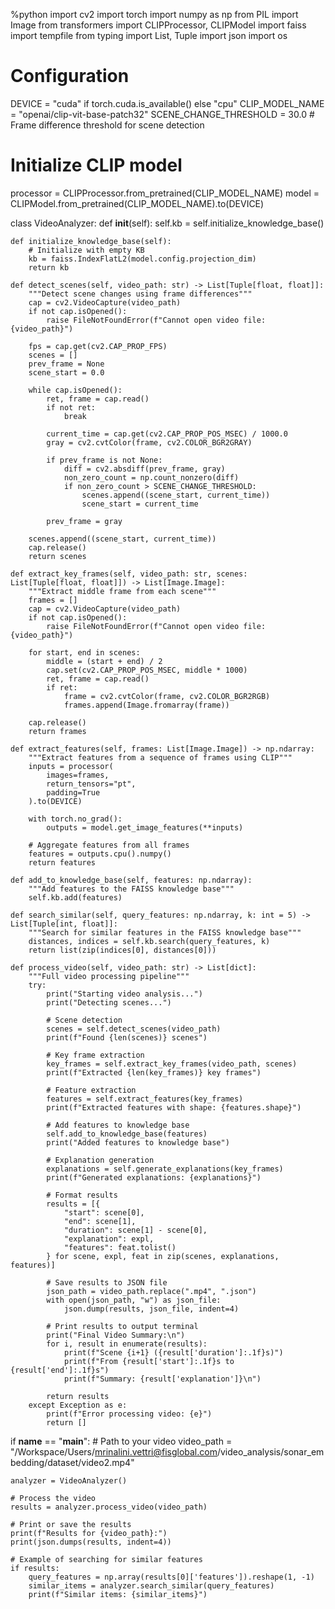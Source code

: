 %python
import cv2
import torch
import numpy as np
from PIL import Image
from transformers import CLIPProcessor, CLIPModel
import faiss
import tempfile
from typing import List, Tuple
import json
import os

# Configuration
DEVICE = "cuda" if torch.cuda.is_available() else "cpu"
CLIP_MODEL_NAME = "openai/clip-vit-base-patch32"
SCENE_CHANGE_THRESHOLD = 30.0  # Frame difference threshold for scene detection

# Initialize CLIP model
processor = CLIPProcessor.from_pretrained(CLIP_MODEL_NAME)
model = CLIPModel.from_pretrained(CLIP_MODEL_NAME).to(DEVICE)

class VideoAnalyzer:
    def __init__(self):
        self.kb = self.initialize_knowledge_base()
        
    def initialize_knowledge_base(self):
        # Initialize with empty KB
        kb = faiss.IndexFlatL2(model.config.projection_dim)
        return kb

    def detect_scenes(self, video_path: str) -> List[Tuple[float, float]]:
        """Detect scene changes using frame differences"""
        cap = cv2.VideoCapture(video_path)
        if not cap.isOpened():
            raise FileNotFoundError(f"Cannot open video file: {video_path}")
        
        fps = cap.get(cv2.CAP_PROP_FPS)
        scenes = []
        prev_frame = None
        scene_start = 0.0
        
        while cap.isOpened():
            ret, frame = cap.read()
            if not ret:
                break
                
            current_time = cap.get(cv2.CAP_PROP_POS_MSEC) / 1000.0
            gray = cv2.cvtColor(frame, cv2.COLOR_BGR2GRAY)
            
            if prev_frame is not None:
                diff = cv2.absdiff(prev_frame, gray)
                non_zero_count = np.count_nonzero(diff)
                if non_zero_count > SCENE_CHANGE_THRESHOLD:
                    scenes.append((scene_start, current_time))
                    scene_start = current_time
                    
            prev_frame = gray
            
        scenes.append((scene_start, current_time))
        cap.release()
        return scenes

    def extract_key_frames(self, video_path: str, scenes: List[Tuple[float, float]]) -> List[Image.Image]:
        """Extract middle frame from each scene"""
        frames = []
        cap = cv2.VideoCapture(video_path)
        if not cap.isOpened():
            raise FileNotFoundError(f"Cannot open video file: {video_path}")
        
        for start, end in scenes:
            middle = (start + end) / 2
            cap.set(cv2.CAP_PROP_POS_MSEC, middle * 1000)
            ret, frame = cap.read()
            if ret:
                frame = cv2.cvtColor(frame, cv2.COLOR_BGR2RGB)
                frames.append(Image.fromarray(frame))
                
        cap.release()
        return frames

    def extract_features(self, frames: List[Image.Image]) -> np.ndarray:
        """Extract features from a sequence of frames using CLIP"""
        inputs = processor(
            images=frames,
            return_tensors="pt",
            padding=True
        ).to(DEVICE)
        
        with torch.no_grad():
            outputs = model.get_image_features(**inputs)
        
        # Aggregate features from all frames
        features = outputs.cpu().numpy()
        return features

    def add_to_knowledge_base(self, features: np.ndarray):
        """Add features to the FAISS knowledge base"""
        self.kb.add(features)

    def search_similar(self, query_features: np.ndarray, k: int = 5) -> List[Tuple[int, float]]:
        """Search for similar features in the FAISS knowledge base"""
        distances, indices = self.kb.search(query_features, k)
        return list(zip(indices[0], distances[0]))

    def process_video(self, video_path: str) -> List[dict]:
        """Full video processing pipeline"""
        try:
            print("Starting video analysis...")
            print("Detecting scenes...")
            
            # Scene detection
            scenes = self.detect_scenes(video_path)
            print(f"Found {len(scenes)} scenes")
            
            # Key frame extraction
            key_frames = self.extract_key_frames(video_path, scenes)
            print(f"Extracted {len(key_frames)} key frames")
            
            # Feature extraction
            features = self.extract_features(key_frames)
            print(f"Extracted features with shape: {features.shape}")
            
            # Add features to knowledge base
            self.add_to_knowledge_base(features)
            print("Added features to knowledge base")
            
            # Explanation generation
            explanations = self.generate_explanations(key_frames)
            print(f"Generated explanations: {explanations}")
            
            # Format results
            results = [{
                "start": scene[0],
                "end": scene[1],
                "duration": scene[1] - scene[0],
                "explanation": expl,
                "features": feat.tolist()
            } for scene, expl, feat in zip(scenes, explanations, features)]
            
            # Save results to JSON file
            json_path = video_path.replace(".mp4", ".json")
            with open(json_path, "w") as json_file:
                json.dump(results, json_file, indent=4)
            
            # Print results to output terminal
            print("Final Video Summary:\n")
            for i, result in enumerate(results):
                print(f"Scene {i+1} ({result['duration']:.1f}s)")
                print(f"From {result['start']:.1f}s to {result['end']:.1f}s")
                print(f"Summary: {result['explanation']}\n")
            
            return results
        except Exception as e:
            print(f"Error processing video: {e}")
            return []

if __name__ == "__main__":
    # Path to your video
    video_path = "/Workspace/Users/mrinalini.vettri@fisglobal.com/video_analysis/sonar_embedding/dataset/video2.mp4"
    
    analyzer = VideoAnalyzer()
    
    # Process the video
    results = analyzer.process_video(video_path)
    
    # Print or save the results
    print(f"Results for {video_path}:")
    print(json.dumps(results, indent=4))
    
    # Example of searching for similar features
    if results:
        query_features = np.array(results[0]['features']).reshape(1, -1)
        similar_items = analyzer.search_similar(query_features)
        print(f"Similar items: {similar_items}")
